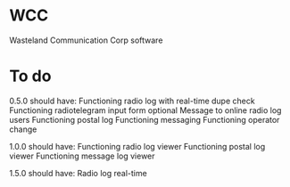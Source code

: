 WCC
===

Wasteland Communication Corp software

To do
=====
0.5.0 should have:
  Functioning radio log with real-time dupe check
  Functioning radiotelegram input form
    optional Message to online radio log users
  Functioning postal log
  Functioning messaging
  Functioning operator change
  
1.0.0 should have:
  Functioning radio log viewer
  Functioning postal log viewer
  Functioning message log viewer
  
1.5.0 should have:
  Radio log real-time
